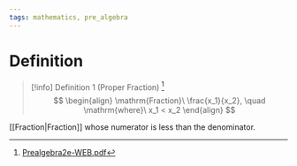 ```yaml
---
tags: mathematics, pre_algebra
---
```


# Definition

> [!info] Definition 1 (Proper Fraction) [^1]
> $$
> \begin{align}
> \mathrm{Fraction}\ \frac{x_1}{x_2}, \quad \mathrm{where}\ x_1 < x_2
> \end{align}
> $$

[[Fraction|Fraction]] whose numerator is less than the denominator.

[^1]: [Prealgebra2e-WEB.pdf](zotero://open-pdf/library/items/W4QW2QZI?page=287)